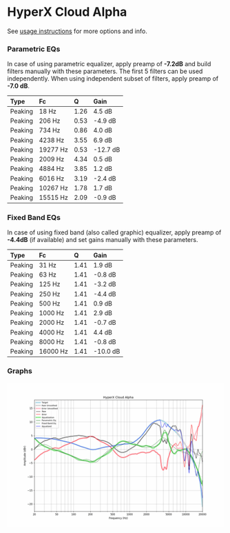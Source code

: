 # HyperX Cloud Alpha
See [usage instructions](https://github.com/jaakkopasanen/AutoEq#usage) for more options and info.

### Parametric EQs
In case of using parametric equalizer, apply preamp of **-7.2dB** and build filters manually
with these parameters. The first 5 filters can be used independently.
When using independent subset of filters, apply preamp of **-7.0 dB**.

| Type    | Fc       |    Q | Gain     |
|:--------|:---------|:-----|:---------|
| Peaking | 18 Hz    | 1.26 | 4.5 dB   |
| Peaking | 206 Hz   | 0.53 | -4.9 dB  |
| Peaking | 734 Hz   | 0.86 | 4.0 dB   |
| Peaking | 4238 Hz  | 3.55 | 6.9 dB   |
| Peaking | 19277 Hz | 0.53 | -12.7 dB |
| Peaking | 2009 Hz  | 4.34 | 0.5 dB   |
| Peaking | 4884 Hz  | 3.85 | 1.2 dB   |
| Peaking | 6016 Hz  | 3.19 | -2.4 dB  |
| Peaking | 10267 Hz | 1.78 | 1.7 dB   |
| Peaking | 15515 Hz | 2.09 | -0.9 dB  |

### Fixed Band EQs
In case of using fixed band (also called graphic) equalizer, apply preamp of **-4.4dB**
(if available) and set gains manually with these parameters.

| Type    | Fc       |    Q | Gain     |
|:--------|:---------|:-----|:---------|
| Peaking | 31 Hz    | 1.41 | 1.9 dB   |
| Peaking | 63 Hz    | 1.41 | -0.8 dB  |
| Peaking | 125 Hz   | 1.41 | -3.2 dB  |
| Peaking | 250 Hz   | 1.41 | -4.4 dB  |
| Peaking | 500 Hz   | 1.41 | 0.9 dB   |
| Peaking | 1000 Hz  | 1.41 | 2.9 dB   |
| Peaking | 2000 Hz  | 1.41 | -0.7 dB  |
| Peaking | 4000 Hz  | 1.41 | 4.4 dB   |
| Peaking | 8000 Hz  | 1.41 | -0.8 dB  |
| Peaking | 16000 Hz | 1.41 | -10.0 dB |

### Graphs
![](./HyperX%20Cloud%20Alpha.png)
